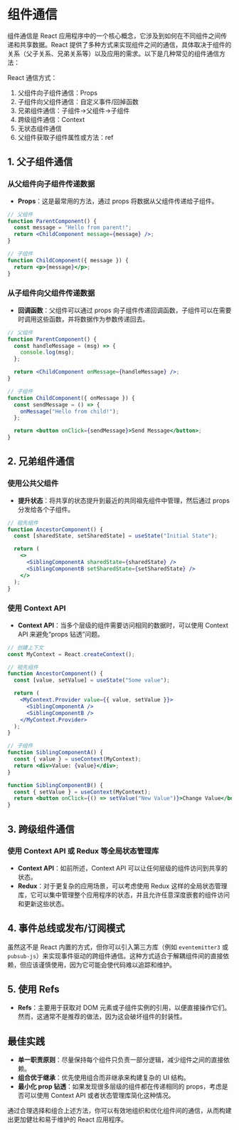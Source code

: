 # 组件通信

组件通信是 React 应用程序中的一个核心概念，它涉及到如何在不同组件之间传递和共享数据。React 提供了多种方式来实现组件之间的通信，具体取决于组件的关系（父子关系、兄弟关系等）以及应用的需求。以下是几种常见的组件通信方法：

React 通信方式：

1. 父组件向子组件通信：<prib>Props</prib>
2. 子组件向父组件通信：<prib>自定义事件/回掉函数</prib>
3. 兄弟组件通信：<prib>子组件->父组件->子组件</prib>
4. 跨级组件通信：<prib>Context</prib>
5. 无状态组件通信
6. 父组件获取子组件属性或方法：<prib>ref</prib>

## 1. 父子组件通信

### 从父组件向子组件传递数据

- **Props**：这是最常用的方法，通过 props 将数据从父组件传递给子组件。

```jsx
// 父组件
function ParentComponent() {
  const message = "Hello from parent!";
  return <ChildComponent message={message} />;
}

// 子组件
function ChildComponent({ message }) {
  return <p>{message}</p>;
}
```

### 从子组件向父组件传递数据

- **回调函数**：父组件可以通过 props 向子组件传递回调函数，子组件可以在需要时调用这些函数，并将数据作为参数传递回去。

```jsx
// 父组件
function ParentComponent() {
  const handleMessage = (msg) => {
    console.log(msg);
  };

  return <ChildComponent onMessage={handleMessage} />;
}

// 子组件
function ChildComponent({ onMessage }) {
  const sendMessage = () => {
    onMessage("Hello from child!");
  };

  return <button onClick={sendMessage}>Send Message</button>;
}
```

## 2. 兄弟组件通信

### 使用公共父组件

- **提升状态**：将共享的状态提升到最近的共同祖先组件中管理，然后通过 props 分发给各个子组件。

```jsx
// 祖先组件
function AncestorComponent() {
  const [sharedState, setSharedState] = useState("Initial State");

  return (
    <>
      <SiblingComponentA sharedState={sharedState} />
      <SiblingComponentB setSharedState={setSharedState} />
    </>
  );
}
```

### 使用 Context API

- **Context API**：当多个层级的组件需要访问相同的数据时，可以使用 Context API 来避免“props 钻透”问题。

```jsx
// 创建上下文
const MyContext = React.createContext();

// 祖先组件
function AncestorComponent() {
  const [value, setValue] = useState("Some value");

  return (
    <MyContext.Provider value={{ value, setValue }}>
      <SiblingComponentA />
      <SiblingComponentB />
    </MyContext.Provider>
  );
}

// 子组件
function SiblingComponentA() {
  const { value } = useContext(MyContext);
  return <div>Value: {value}</div>;
}

function SiblingComponentB() {
  const { setValue } = useContext(MyContext);
  return <button onClick={() => setValue("New Value")}>Change Value</button>;
}
```

## 3. 跨级组件通信

### 使用 Context API 或 Redux 等全局状态管理库

- **Context API**：如前所述，Context API 可以让任何层级的组件访问到共享的状态。
- **Redux**：对于更复杂的应用场景，可以考虑使用 Redux 这样的全局状态管理库，它可以集中管理整个应用程序的状态，并且允许任意深度嵌套的组件访问和更新这些状态。

## 4. 事件总线或发布/订阅模式

虽然这不是 React 内置的方式，但你可以引入第三方库（例如 `eventemitter3` 或 `pubsub-js`）来实现事件驱动的跨组件通信。这种方式适合于解耦组件间的直接依赖，但应该谨慎使用，因为它可能会使代码难以追踪和维护。

## 5. 使用 Refs

- **Refs**：主要用于获取对 DOM 元素或子组件实例的引用，以便直接操作它们。然而，这通常不是推荐的做法，因为这会破坏组件的封装性。

## 最佳实践

- **单一职责原则**：尽量保持每个组件只负责一部分逻辑，减少组件之间的直接依赖。
- **组合优于继承**：优先使用组合而非继承来构建复杂的 UI 结构。
- **最小化 prop 钻透**：如果发现很多层级的组件都在传递相同的 props，考虑是否可以使用 Context API 或者状态管理库简化这种情况。

通过合理选择和组合上述方法，你可以有效地组织和优化组件间的通信，从而构建出更加健壮和易于维护的 React 应用程序。